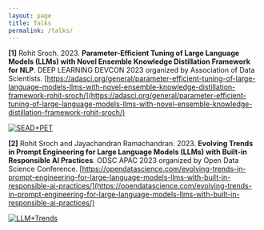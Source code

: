 ```yaml
---
layout: page
title: Talks
permalink: /talks/
---
```


**[1]** Rohit Sroch. 2023. **Parameter-Efficient Tuning of Large Language Models (LLMs) with Novel Ensemble Knowledge Distillation Framework for NLP**. DEEP LEARNING 
DEVCON 2023 organized by Association of Data Scientists. [https://adasci.org/general/parameter-efficient-tuning-of-large-language-models-llms-with-novel-ensemble-knowledge-distillation-framework-rohit-sroch/](https://adasci.org/general/parameter-efficient-tuning-of-large-language-models-llms-with-novel-ensemble-knowledge-distillation-framework-rohit-sroch/)

[![SEAD+PET](https://img.youtube.com/vi/LTeDX8TMnxU/0.jpg)](https://www.youtube.com/watch?v=LTeDX8TMnxU)

**[2]** Rohit Sroch and Jayachandran Ramachandran. 2023. **Evolving Trends in Prompt Engineering for Large Language Models (LLMs) with Built-in Responsible AI Practices**. ODSC APAC 2023 organized by Open Data Science Conference. [https://opendatascience.com/evolving-trends-in-prompt-engineering-for-large-language-models-llms-with-built-in-responsible-ai-practices/](https://opendatascience.com/evolving-trends-in-prompt-engineering-for-large-language-models-llms-with-built-in-responsible-ai-practices/)

[![LLM+Trends](https://img.youtube.com/vi/_5evcrSVdN8/0.jpg)](https://www.youtube.com/watch?v=_5evcrSVdN8)

